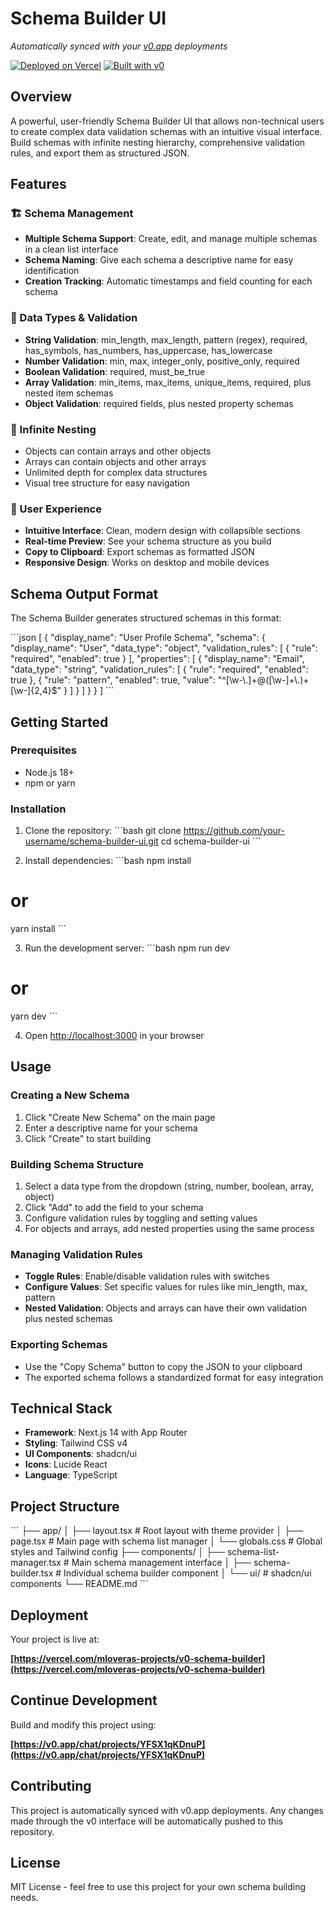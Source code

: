 # Schema Builder UI

*Automatically synced with your [v0.app](https://v0.app) deployments*

[![Deployed on Vercel](https://img.shields.io/badge/Deployed%20on-Vercel-black?style=for-the-badge&logo=vercel)](https://vercel.com/mloveras-projects/v0-schema-builder)
[![Built with v0](https://img.shields.io/badge/Built%20with-v0.app-black?style=for-the-badge)](https://v0.app/chat/projects/YFSX1qKDnuP)

## Overview

A powerful, user-friendly Schema Builder UI that allows non-technical users to create complex data validation schemas with an intuitive visual interface. Build schemas with infinite nesting hierarchy, comprehensive validation rules, and export them as structured JSON.

## Features

### 🏗️ Schema Management
- **Multiple Schema Support**: Create, edit, and manage multiple schemas in a clean list interface
- **Schema Naming**: Give each schema a descriptive name for easy identification
- **Creation Tracking**: Automatic timestamps and field counting for each schema

### 🎯 Data Types & Validation
- **String Validation**: min_length, max_length, pattern (regex), required, has_symbols, has_numbers, has_uppercase, has_lowercase
- **Number Validation**: min, max, integer_only, positive_only, required
- **Boolean Validation**: required, must_be_true
- **Array Validation**: min_items, max_items, unique_items, required, plus nested item schemas
- **Object Validation**: required fields, plus nested property schemas

### 🔄 Infinite Nesting
- Objects can contain arrays and other objects
- Arrays can contain objects and other arrays
- Unlimited depth for complex data structures
- Visual tree structure for easy navigation

### 🎨 User Experience
- **Intuitive Interface**: Clean, modern design with collapsible sections
- **Real-time Preview**: See your schema structure as you build
- **Copy to Clipboard**: Export schemas as formatted JSON
- **Responsive Design**: Works on desktop and mobile devices

## Schema Output Format

The Schema Builder generates structured schemas in this format:

\`\`\`json
[
  {
    "display_name": "User Profile Schema",
    "schema": {
      "display_name": "User",
      "data_type": "object",
      "validation_rules": [
        {
          "rule": "required",
          "enabled": true
        }
      ],
      "properties": [
        {
          "display_name": "Email",
          "data_type": "string",
          "validation_rules": [
            {
              "rule": "required",
              "enabled": true
            },
            {
              "rule": "pattern",
              "enabled": true,
              "value": "^[\\w-\\.]+@([\\w-]+\\.)+[\\w-]{2,4}$"
            }
          ]
        }
      ]
    }
  }
]
\`\`\`

## Getting Started

### Prerequisites
- Node.js 18+ 
- npm or yarn

### Installation

1. Clone the repository:
\`\`\`bash
git clone https://github.com/your-username/schema-builder-ui.git
cd schema-builder-ui
\`\`\`

2. Install dependencies:
\`\`\`bash
npm install
# or
yarn install
\`\`\`

3. Run the development server:
\`\`\`bash
npm run dev
# or
yarn dev
\`\`\`

4. Open [http://localhost:3000](http://localhost:3000) in your browser

## Usage

### Creating a New Schema
1. Click "Create New Schema" on the main page
2. Enter a descriptive name for your schema
3. Click "Create" to start building

### Building Schema Structure
1. Select a data type from the dropdown (string, number, boolean, array, object)
2. Click "Add" to add the field to your schema
3. Configure validation rules by toggling and setting values
4. For objects and arrays, add nested properties using the same process

### Managing Validation Rules
- **Toggle Rules**: Enable/disable validation rules with switches
- **Configure Values**: Set specific values for rules like min_length, max, pattern
- **Nested Validation**: Objects and arrays can have their own validation plus nested schemas

### Exporting Schemas
- Use the "Copy Schema" button to copy the JSON to your clipboard
- The exported schema follows a standardized format for easy integration

## Technical Stack

- **Framework**: Next.js 14 with App Router
- **Styling**: Tailwind CSS v4
- **UI Components**: shadcn/ui
- **Icons**: Lucide React
- **Language**: TypeScript

## Project Structure

\`\`\`
├── app/
│   ├── layout.tsx          # Root layout with theme provider
│   ├── page.tsx            # Main page with schema list manager
│   └── globals.css         # Global styles and Tailwind config
├── components/
│   ├── schema-list-manager.tsx  # Main schema management interface
│   ├── schema-builder.tsx       # Individual schema builder component
│   └── ui/                      # shadcn/ui components
└── README.md
\`\`\`

## Deployment

Your project is live at:

**[https://vercel.com/mloveras-projects/v0-schema-builder](https://vercel.com/mloveras-projects/v0-schema-builder)**

## Continue Development

Build and modify this project using:

**[https://v0.app/chat/projects/YFSX1qKDnuP](https://v0.app/chat/projects/YFSX1qKDnuP)**

## Contributing

This project is automatically synced with v0.app deployments. Any changes made through the v0 interface will be automatically pushed to this repository.

## License

MIT License - feel free to use this project for your own schema building needs.
